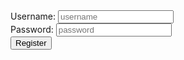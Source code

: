<!DOCTYPE html>
<html>

  <head>
    <meta charset="UTF-8">
    <title> Activity6 </title>
  </head>

  <body>
    <form>
      <div class="input-group">
        <label for="username">Username:</label>
        <input type="text" id="username" name="username" placeholder="username">
      </div>
      <div class="input-group">
        <label for="password">Password:</label>
        <input type="password" id="password" name="password" placeholder="password">
      </div>
      <button type="submit">Register</button>
    </form>
  </body>

</html>
<!--
